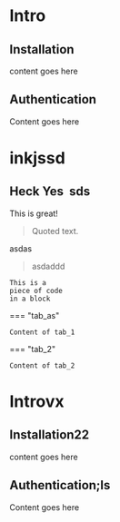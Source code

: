 # Intro

## Installation

content goes here

## Authentication

Content goes here

# inkjssd

## Heck Yes  sds

This is great!

> Quoted text.

asdas

> asdaddd

~~~~
This is a 
piece of code 
in a block
~~~~

=== "tab_as"

    Content of tab_1  

=== "tab_2"

    Content of tab_2  

# Introvx

## Installation22

content goes here

## Authentication;ls

Content goes here
